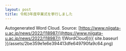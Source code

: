 ```yaml
---
layout: post
title: 令和3年度卒業式を挙行しました
---
```

Autogenerated Word Cloud.
Source\: [https://www.niigata-u.ac.jp/news/2022/118987/](https://www.niigata-u.ac.jp/news/2022/118987/)
![WordCloud]({{ site.baseurl }}/assets/2be359e1e6e394413dfe649790fa9c64.png)